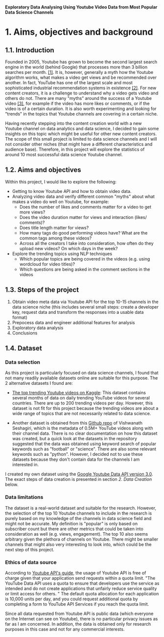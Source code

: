 **Exploratory Data Analysing Using Youtube Video Data from Most Popular Data Science Channels**

# 1. Aims, objectives and background

## 1.1. Introduction

Founded in 2005, Youtube has grown to become the second largest search engine in the world (behind Google) that processes more than 3 billion searches per month. [[1]](https://www.mushroomnetworks.com/infographics/youtube---the-2nd-largest-search-engine-infographic/). It is, however, generally a myth how the Youtube algorithm works, what makes a video get views and be recommended over another. In fact, YouTube has one of the largest scale and most sophisticated industrial recommendation systems in existence [[2]](https://dl.acm.org/doi/10.1145/2959100.2959190). For new content creators, it is a challenge to understand why a video gets video and others do not. There are many "myths" around the success of a Youtube video [[3]](https://vidiq.com/blog/post/5-youtube-algorithm-myths-youtubers-need-to-know-about/), for example if the video has more likes or comments, or if the video is of a certain duration. It is also worth experimenting and looking for "trends" in the topics that Youtube channels are covering in a certain niche.

Having recently stepping into the content creation world with a new Youtube channel on data analytics and data science, I decided to gain some insights on this topic which might be useful for other new content creators. The scope of this small project is limited to data science channels and I will not consider other niches (that might have a different characteristics and audience base). Therefore, in this project will explore the statistics of around 10 most successful data science Youtube channel.

## 1.2. Aims and objectives

Within this project, I would like to explore the following:

- Getting to know Youtube API and how to obtain video data.
- Analyzing video data and verify different common "myths" about what makes a video do well on Youtube, for example:
    - Does the number of likes and comments matter for a video to get more views?
    - Does the video duration matter for views and interaction (likes/ comments)?
    - Does title length matter for views?
    - How many tags do good performing videos have? What are the common tags among these videos?
    - Across all the creators I take into consideration, how often do they upload new videos? On which days in the week?
- Explore the trending topics using NLP techniques
    - Which popular topics are being covered in the videos (e.g. using wordcloud for video titles)?
    - Which questions are being asked in the comment sections in the videos

## 1.3. Steps of the project
1. Obtain video meta data via Youtube API for the top 10-15 channels in the data science niche (this includes several small steps: create a developer key, request data and transform the responses into a usable data format)
2. Prepocess data and engineer additional features for analysis
3. Exploratory data analysis
4. Conclusions

## 1.4. Dataset

### Data selection

As this project is particularly focused on data science  channels, I found that not many readily available datasets online are suitable for this purpose. The 2 alternative datasets I found are:

- [The top trending Youtube videos on Kaggle](https://www.kaggle.com/rsrishav/youtube-trending-video-dataset): This dataset contains several months of data on daily trending YouTube videos for several countries. There are up to 200 trending videos per day. However, this dataset is not fit for this project because the trending videos are about a wide range of topics that are not necessarily related to data science. 

- Another dataset is obtained from this [Github repo](https://gitlab.com/thebrahminator/Youtube-View-Predictor) of Vishwanath Seshagiri, which is the metadata of 0.5M+ YouTube videos along with their channel data. There is no clear documentation on how this dataset was created, but a quick look at the datasets in the repository suggested that the data was obtained using keyword search of popular keywords such as "football" or "science". There are also some relevant keywords such as "python". However, I decided not to use these datasets because they don't contain data for the channels I am interested in.

I created my own dataset using the [Google Youtube Data API version 3.0](https://developers.google.com/youtube/v3). The exact steps of data creation is presented in section *2. Data Creation* below.

### Data limitations

The dataset is a real-world dataset and suitable for the research. However, the selection of the top 10 Youtube channels to include in the research is purely based on my knowledge of the channels in data science field and might not be accurate. My definition is "popular" is only based on subscriber count but there are other metrics that could be taken into consideration as well (e.g. views, engagement). The top 10 also seems arbitrary given the plethora of channels on Youtube. There might be smaller channels that might also very interesting to look into, which could be the next step of this project.

### Ethics of data source

According to [Youtube API's guide](https://developers.google.com/youtube/v3/getting-started), the usage of Youtube API is free of charge given that your application send requests within a quota limit. "The YouTube Data API uses a quota to ensure that developers use the service as intended and do not create applications that unfairly reduce service quality or limit access for others. " The default quota allocation for each application is 10,000 units per day, and you could request additional quota by completing a form to YouTube API Services if you reach the quota limit.

Since all data requested from Youtube API is public data (which everyone on the Internet can see on Youtube), there is no particular privacy issues as far as I am concerned. In addition, the data is obtained only for research purposes in this case and not for any commercial interests.
